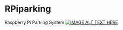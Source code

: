 # RPiparking
Raspberry Pi Parking System
[![IMAGE ALT TEXT HERE](https://img.youtube.com/vi/YOUTUBE_VIDEO_ID_HERE/0.jpg)](https://www.youtube.com/watch?v=3qfXtDMfvVc)
